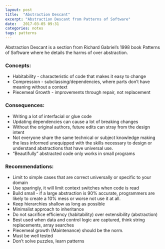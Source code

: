 ```yaml
---
layout: post
title:  "Abstraction Descant"
excerpt: "Abstraction Descant from Patterns of Software"
date:   2017-03-05 09:31
categories: notes
tags: patterns
---
```


Abstraction Descant is a section from Richard Gabriel’s 1998 book Patterns of Software where he details the harms of over abstraction.  
<p></p>

### Concepts:
* Habitability - characteristic of code that makes it easy to change
* Compression - subclassing/dependencies, where parts don’t have meaning without a context
* Piecemeal Growth - improvements through repair, not replacement
<p></p>

### Consequences:
* Writing a lot of interfacial or glue code
* Updating dependencies can cause a lot of breaking changes
* Without the original authors, future edits can stray from the design intent 
* Not everyone share the same technical or subject knowledge making the less informed unequipped with the skills necessary to design or understand abstractions that have universal use.
* “Beautifully” abstracted code only works in small programs
<p></p>

### Recommendations:
* Limit to simple cases that are correct universally or specific to your domain
* Use sparingly, it will limit context switches when code is read
* Build small - if a large abstraction is 90% accurate, programmers are likely to create a 10% mess or worse not use it at all.
* Keep hierarchies shallow as long as possible
* Minimalist approach to inheritance
* Do not sacrifice efficiency (habitability) over extensibility (abstraction)
* Best used when data and control logic are captured, think string replacements, array searches
* Piecemeal growth (Maintenance) should be the norm. 
* Must be well tested
* Don’t solve puzzles, learn patterns